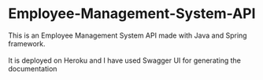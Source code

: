 # Employee-Management-System-API
This is an Employee Management System API made with Java and Spring framework.<br><br>
It is deployed on Heroku and I have used Swagger UI for generating the documentation
